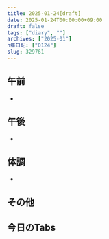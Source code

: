 ```yaml
---
title: 2025-01-24[draft]
date: 2025-01-24T00:00:00+09:00
draft: false
tags: ["diary", ""]
archives: ["2025-01"]
n年日記: ["0124"]
slug: 329761
---
```

## 午前
- 
## 午後
- 
## 体調
- 
## その他
## 今日のTabs